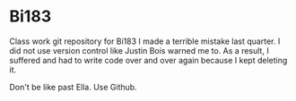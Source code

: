 # Bi183
Class work git repository for Bi183
I made a terrible mistake last quarter. 
I did not use version control like Justin Bois warned me to. 
As a result, 
I suffered 
and had to write code over and over again because I kept deleting it.

Don't be like past Ella. Use Github.

